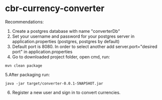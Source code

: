 # cbr-currency-converter
Recommendations:
1. Create a postgres database with name "converterDb"
2. Set your username and password for your postgres server in application.properties (postgres, postgres by default)
3. Default port is 8080. In order to select another add server.port="desired port" in application.properties
4. Go to downloaded project folder, open cmd, run:
```
mvn clean package
``` 
5.After packaging run:
```
java -jar target/converter-0.0.1-SNAPSHOT.jar
```
6. Register a new user and sign in to convert currencies.
